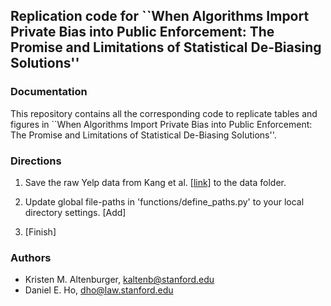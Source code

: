 ## Replication code for ``When Algorithms Import Private Bias into Public Enforcement: The Promise and Limitations of Statistical De-Biasing Solutions''

### Documentation
This repository contains all the corresponding code to replicate tables and figures in ``When Algorithms Import Private Bias into Public Enforcement: The Promise and Limitations of Statistical De-Biasing Solutions''.

### Directions
1. Save the raw Yelp data from Kang et al. <a href="http://www3.cs.stonybrook.edu/~junkang/hygiene/">[link]</a> to the data folder. 

2. Update global file-paths in 'functions/define_paths.py' to your local directory settings. [Add]

3. [Finish]


### Authors
* Kristen M. Altenburger, kaltenb@stanford.edu
* Daniel E. Ho, dho@law.stanford.edu
